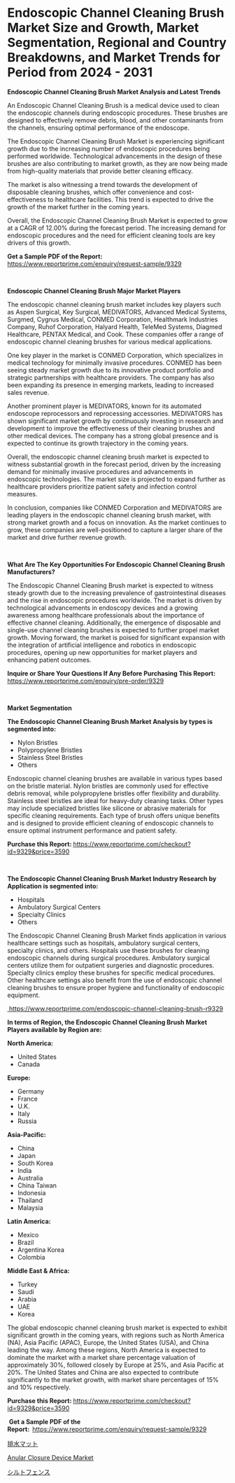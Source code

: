 <p><h1>Endoscopic Channel Cleaning Brush Market Size and Growth, Market Segmentation, Regional and Country Breakdowns, and Market Trends for Period from 2024 -  2031</h1></p><p><strong>Endoscopic Channel Cleaning Brush Market Analysis and Latest Trends</strong></p>
<p><p>An Endoscopic Channel Cleaning Brush is a medical device used to clean the endoscopic channels during endoscopic procedures. These brushes are designed to effectively remove debris, blood, and other contaminants from the channels, ensuring optimal performance of the endoscope.</p><p>The Endoscopic Channel Cleaning Brush Market is experiencing significant growth due to the increasing number of endoscopic procedures being performed worldwide. Technological advancements in the design of these brushes are also contributing to market growth, as they are now being made from high-quality materials that provide better cleaning efficacy.</p><p>The market is also witnessing a trend towards the development of disposable cleaning brushes, which offer convenience and cost-effectiveness to healthcare facilities. This trend is expected to drive the growth of the market further in the coming years.</p><p>Overall, the Endoscopic Channel Cleaning Brush Market is expected to grow at a CAGR of 12.00% during the forecast period. The increasing demand for endoscopic procedures and the need for efficient cleaning tools are key drivers of this growth.</p></p>
<p><strong>Get a Sample PDF of the Report:&nbsp;</strong> <a href="https://www.reportprime.com/enquiry/request-sample/9329">https://www.reportprime.com/enquiry/request-sample/9329</a></p>
<p>&nbsp;</p>
<p><strong>Endoscopic Channel Cleaning Brush Major Market Players</strong></p>
<p><p>The endoscopic channel cleaning brush market includes key players such as Aspen Surgical, Key Surgical, MEDIVATORS, Advanced Medical Systems, Surgmed, Cygnus Medical, CONMED Corporation, Healthmark Industries Company, Ruhof Corporation, Halyard Health, TeleMed Systems, Diagmed Healthcare, PENTAX Medical, and Cook. These companies offer a range of endoscopic channel cleaning brushes for various medical applications.</p><p>One key player in the market is CONMED Corporation, which specializes in medical technology for minimally invasive procedures. CONMED has been seeing steady market growth due to its innovative product portfolio and strategic partnerships with healthcare providers. The company has also been expanding its presence in emerging markets, leading to increased sales revenue.</p><p>Another prominent player is MEDIVATORS, known for its automated endoscope reprocessors and reprocessing accessories. MEDIVATORS has shown significant market growth by continuously investing in research and development to improve the effectiveness of their cleaning brushes and other medical devices. The company has a strong global presence and is expected to continue its growth trajectory in the coming years.</p><p>Overall, the endoscopic channel cleaning brush market is expected to witness substantial growth in the forecast period, driven by the increasing demand for minimally invasive procedures and advancements in endoscopic technologies. The market size is projected to expand further as healthcare providers prioritize patient safety and infection control measures.</p><p>In conclusion, companies like CONMED Corporation and MEDIVATORS are leading players in the endoscopic channel cleaning brush market, with strong market growth and a focus on innovation. As the market continues to grow, these companies are well-positioned to capture a larger share of the market and drive further revenue growth.</p></p>
<p>&nbsp;</p>
<p><strong>What Are The Key Opportunities For Endoscopic Channel Cleaning Brush Manufacturers?</strong></p>
<p><p>The Endoscopic Channel Cleaning Brush market is expected to witness steady growth due to the increasing prevalence of gastrointestinal diseases and the rise in endoscopic procedures worldwide. The market is driven by technological advancements in endoscopy devices and a growing awareness among healthcare professionals about the importance of effective channel cleaning. Additionally, the emergence of disposable and single-use channel cleaning brushes is expected to further propel market growth. Moving forward, the market is poised for significant expansion with the integration of artificial intelligence and robotics in endoscopic procedures, opening up new opportunities for market players and enhancing patient outcomes.</p></p>
<p><strong>Inquire or Share Your Questions If Any Before Purchasing This Report:</strong> <a href="https://www.reportprime.com/enquiry/pre-order/9329">https://www.reportprime.com/enquiry/pre-order/9329</a></p>
<p>&nbsp;</p>
<p><strong>Market Segmentation</strong></p>
<p><strong>The Endoscopic Channel Cleaning Brush Market Analysis by types is segmented into:</strong></p>
<p><ul><li>Nylon Bristles</li><li>Polypropylene Bristles</li><li>Stainless Steel Bristles</li><li>Others</li></ul></p>
<p><p>Endoscopic channel cleaning brushes are available in various types based on the bristle material. Nylon bristles are commonly used for effective debris removal, while polypropylene bristles offer flexibility and durability. Stainless steel bristles are ideal for heavy-duty cleaning tasks. Other types may include specialized bristles like silicone or abrasive materials for specific cleaning requirements. Each type of brush offers unique benefits and is designed to provide efficient cleaning of endoscopic channels to ensure optimal instrument performance and patient safety.</p></p>
<p><strong>Purchase this Report:&nbsp;</strong><a href="https://www.reportprime.com/checkout?id=9329&price=3590">https://www.reportprime.com/checkout?id=9329&price=3590</a></p>
<p>&nbsp;</p>
<p><strong>The Endoscopic Channel Cleaning Brush Market Industry Research by Application is segmented into:</strong></p>
<p><ul><li>Hospitals</li><li>Ambulatory Surgical Centers</li><li>Specialty Clinics</li><li>Others</li></ul></p>
<p><p>The Endoscopic Channel Cleaning Brush Market finds application in various healthcare settings such as hospitals, ambulatory surgical centers, specialty clinics, and others. Hospitals use these brushes for cleaning endoscopic channels during surgical procedures. Ambulatory surgical centers utilize them for outpatient surgeries and diagnostic procedures. Specialty clinics employ these brushes for specific medical procedures. Other healthcare settings also benefit from the use of endoscopic channel cleaning brushes to ensure proper hygiene and functionality of endoscopic equipment.</p></p>
<p><a href="https://www.reportprime.com/endoscopic-channel-cleaning-brush-r9329">&nbsp;https://www.reportprime.com/endoscopic-channel-cleaning-brush-r9329</a></p>
<p><strong>In terms of Region, the Endoscopic Channel Cleaning Brush Market Players available by Region are:</strong></p>
<p>
    <p> <strong> North America: </strong>
        <ul>
            <li>United States</li>
            <li>Canada</li>
        </ul>
        </p> 
    <p> <strong> Europe: </strong>
        <ul>
            <li>Germany</li>
            <li>France</li>
            <li>U.K.</li>
            <li>Italy</li>
            <li>Russia</li>
        </ul>
        </p> 
    <p> <strong> Asia-Pacific: </strong>
        <ul>
            <li>China</li>
            <li>Japan</li>
            <li>South Korea</li>
            <li>India</li>
            <li>Australia</li>
            <li>China Taiwan</li>
            <li>Indonesia</li>
            <li>Thailand</li>
            <li>Malaysia</li>
        </ul>
        </p> 
    <p> <strong> Latin America: </strong>
        <ul>
            <li>Mexico</li>
            <li>Brazil</li>
            <li>Argentina Korea</li>
            <li>Colombia</li>
        </ul>
        </p> 
    <p> <strong> Middle East & Africa: </strong>
        <ul>
            <li>Turkey</li>
            <li>Saudi</li>
            <li>Arabia</li>
            <li>UAE</li>
            <li>Korea</li>
        </ul>
    </p>
    </p>
<p><p>The global endoscopic channel cleaning brush market is expected to exhibit significant growth in the coming years, with regions such as North America (NA), Asia Pacific (APAC), Europe, the United States (USA), and China leading the way. Among these regions, North America is expected to dominate the market with a market share percentage valuation of approximately 30%, followed closely by Europe at 25%, and Asia Pacific at 20%. The United States and China are also expected to contribute significantly to the market growth, with market share percentages of 15% and 10% respectively.</p></p>
<p><strong>Purchase this Report: </strong><a href="https://www.reportprime.com/checkout?id=9329&price=3590">https://www.reportprime.com/checkout?id=9329&price=3590</a></p>
<p>&nbsp;<strong>Get a Sample PDF of the Report:&nbsp;&nbsp;</strong><a href="https://www.reportprime.com/enquiry/request-sample/9329">https://www.reportprime.com/enquiry/request-sample/9329</a></p>
<p><strong></strong></p>
<p><p><a href="https://medium.com/@nicosmitham2023/%E6%8E%92%E6%B0%B4%E3%83%9E%E3%83%83%E3%83%88%E5%B8%82%E5%A0%B4%E3%81%AE%E5%88%86%E6%9E%90%E3%81%A82024%E5%B9%B4%E3%81%8B%E3%82%892031%E5%B9%B4%E3%81%BE%E3%81%A7%E3%81%AE%E6%9C%9F%E9%96%93%E3%81%AB%E4%BA%88%E6%B8%AC%E3%81%95%E3%82%8C%E3%82%8B%E3%82%B5%E3%82%A4%E3%82%BA-9d7e22cfd83d">排水マット</a></p><p><a href="https://github.com/pizolina/Market-Research-Report-List-4/blob/main/anular-closure-device-market.md">Anular Closure Device Market</a></p><p><a href="https://medium.com/@nicosmitham2023/%E3%82%B7%E3%83%AB%E3%83%88%E3%83%95%E3%82%A7%E3%83%B3%E3%82%B9%E5%B8%82%E5%A0%B4%E3%81%AE%E5%88%86%E6%9E%90-%E3%82%B0%E3%83%AD%E3%83%BC%E3%83%90%E3%83%AB%E7%94%A3%E6%A5%AD%E3%81%AE%E8%A6%8B%E9%80%9A%E3%81%97%E3%81%A8%E4%BA%88%E6%B8%AC-2024%E5%B9%B4%E3%81%8B%E3%82%892031%E5%B9%B4-f3e48bd3a820">シルトフェンス</a></p></p>